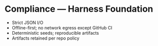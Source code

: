 # Compliance — Harness Foundation

- Strict JSON I/O
- Offline-first; no network egress except GitHub CI
- Deterministic seeds; reproducible artifacts
- Artifacts retained per repo policy
